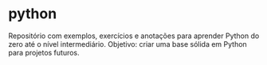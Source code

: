 # python
Repositório com exemplos, exercícios e anotações para aprender Python do zero até o nível intermediário.  Objetivo: criar uma base sólida em Python para projetos futuros.
